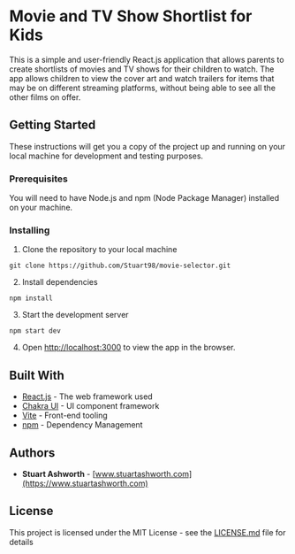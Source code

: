 # Movie and TV Show Shortlist for Kids

This is a simple and user-friendly React.js application that allows parents to create shortlists of movies and TV shows for their children to watch. The app allows children to view the cover art and watch trailers for items that may be on different streaming platforms, without being able to see all the other films on offer.

## Getting Started

These instructions will get you a copy of the project up and running on your local machine for development and testing purposes.

### Prerequisites

You will need to have Node.js and npm (Node Package Manager) installed on your machine.

### Installing

1. Clone the repository to your local machine

```
git clone https://github.com/Stuart98/movie-selector.git
```


2. Install dependencies

```
npm install
```


3. Start the development server

```
npm start dev
```


4. Open [http://localhost:3000](http://localhost:3000) to view the app in the browser.

## Built With

- [React.js](https://reactjs.org/) - The web framework used
- [Chakra UI](https://chakra-ui.com/) - UI component framework
- [Vite](https://vitejs.dev/) - Front-end tooling
- [npm](https://www.npmjs.com/) - Dependency Management


## Authors

* **Stuart Ashworth** - [www.stuartashworth.com](https://www.stuartashworth.com)

## License

This project is licensed under the MIT License - see the [LICENSE.md](https://github.com/Stuart98/movie-selector/LICENSE.md) file for details